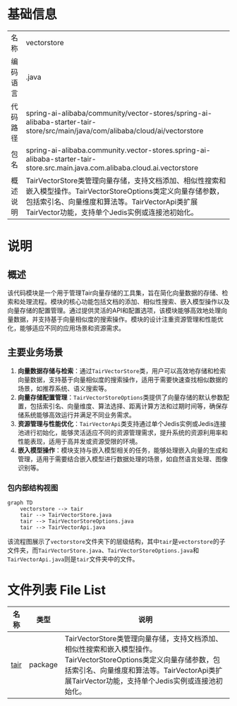 # 基础信息

|      |      |
|------|------|
| 名称 | vectorstore |
| 编码语言 | .java |
| 代码路径 | spring-ai-alibaba/community/vector-stores/spring-ai-alibaba-starter-tair-store/src/main/java/com/alibaba/cloud/ai/vectorstore |
| 包名 | spring-ai-alibaba.community.vector-stores.spring-ai-alibaba-starter-tair-store.src.main.java.com.alibaba.cloud.ai.vectorstore |
| 概述说明 | TairVectorStore类管理向量存储，支持文档添加、相似性搜索和嵌入模型操作。TairVectorStoreOptions类定义向量存储参数，包括索引名、向量维度和算法等。TairVectorApi类扩展TairVector功能，支持单个Jedis实例或连接池初始化。 |

# 说明

## 概述
该代码模块是一个用于管理Tair向量存储的工具集，旨在简化向量数据的存储、检索和处理流程。模块的核心功能包括文档的添加、相似性搜索、嵌入模型操作以及向量存储的配置管理。通过提供灵活的API和配置选项，该模块能够高效地处理向量数据，并支持基于向量相似度的搜索操作。模块的设计注重资源管理和性能优化，能够适应不同的应用场景和资源需求。

## 主要业务场景
1. **向量数据存储与检索**：通过`TairVectorStore`类，用户可以高效地存储和检索向量数据，支持基于向量相似度的搜索操作，适用于需要快速查找相似数据的场景，如推荐系统、语义搜索等。
2. **向量存储配置管理**：`TairVectorStoreOptions`类提供了向量存储的默认参数配置，包括索引名、向量维度、算法选择、距离计算方法和过期时间等，确保存储系统能够高效运行并满足不同业务需求。
3. **资源管理与性能优化**：`TairVectorApi`类支持通过单个Jedis实例或Jedis连接池进行初始化，能够灵活适应不同的资源管理需求，提升系统的资源利用率和性能表现，适用于高并发或资源受限的环境。
4. **嵌入模型操作**：模块支持与嵌入模型相关的任务，能够处理嵌入向量的生成和管理，适用于需要结合嵌入模型进行数据处理的场景，如自然语言处理、图像识别等。


### 包内部结构视图

```mermaid
graph TD
    vectorstore --> tair
    tair --> TairVectorStore.java
    tair --> TairVectorStoreOptions.java
    tair --> TairVectorApi.java
```

该流程图展示了`vectorstore`文件夹下的层级结构，其中`tair`是`vectorstore`的子文件夹，而`TairVectorStore.java`、`TairVectorStoreOptions.java`和`TairVectorApi.java`则是`tair`文件夹中的文件。

# 文件列表 File List

| 名称   | 类型  | 说明 |
|-------|------|-------------|
| [tair](tair/_module.md) | package | TairVectorStore类管理向量存储，支持文档添加、相似性搜索和嵌入模型操作。TairVectorStoreOptions类定义向量存储参数，包括索引名、向量维度和算法等。TairVectorApi类扩展TairVector功能，支持单个Jedis实例或连接池初始化。 |


